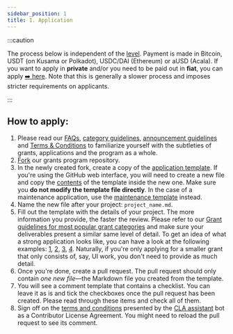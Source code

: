 ```yaml
---
sidebar_position: 1
title: 1. Application
---
```



:::caution

The process below is independent of the [level](../Introduction/levels.md). Payment is made in Bitcoin, USDT (on Kusama or Polkadot), USDC/DAI (Ethereum) or aUSD (Acala). If you want to apply in **private**  and/or you need to be paid out in **fiat**, you can apply [:arrow_right: here](https://docs.google.com/forms/d/e/1FAIpQLSfMfjiRmDQDRk-4OhNASM6BAKii7rz_B1jWtbCPkUh6N7M2ww/viewform). Note that this is generally a slower process and imposes stricter requirements on applicants.

:::


## How to apply:

   1. Please read our [FAQs](../faq.md), [category guidelines](../Support%20Docs/grant_guidelines_per_category.md), [announcement guidelines](../Support%20Docs/announcement-guidelines.md) and [Terms & Conditions](../Support%20Docs/T&Cs.md) to familiarize yourself with the subtleties of grants, applications and the program as a whole.
   2. [Fork](https://github.com/w3f/Grants-Program/fork) our grants program repository.
   3. In the newly created fork, create a copy of the [application template](https://github.com/w3f/Grants-Program/blob/master/applications/application-template.md). If you're using the GitHub web interface, you will need to create a new file and copy the [contents](https://raw.githubusercontent.com/w3f/Grants-Program/master/applications/application-template.md) of the template inside the new one. Make sure you **do not modify the template file directly**. In the case of a maintenance application, use the [maintenance template](https://github.com/w3f/Grants-Program/blob/master/maintenance/maintenance-template.md) instead.
   4. Name the new file after your project: `project_name.md`.
   5. Fill out the template with the details of your project. The more information you provide, the faster the review. Please refer to our [Grant guidelines for most popular grant categories](../Support%20Docs/grant_guidelines_per_category.md) and make sure your deliverables present a similar same level of detail. To get an idea of what a strong application looks like, you can have a look at the following examples:  [1](https://github.com/w3f/Grants-Program/blob/master/applications/project_aurras_mvp_phase_1.md), [2](https://github.com/w3f/Grants-Program/blob/master/applications/project_bodhi.md), [3](https://github.com/w3f/Grants-Program/blob/master/applications/pontem.md), [4](https://github.com/w3f/Grants-Program/blob/master/applications/spartan_poc_consensus_module.md). Naturally, if you're only applying for a smaller grant that only consists of, say, UI work, you don't need to provide as much detail.
   6. Once you're done, create a pull request. The pull request should only contain _one new file_—the Markdown file you created from the template.
   7. You will see a comment template that contains a checklist. You can leave it as is and tick the checkboxes once the pull request has been created. Please read through these items and check all of them.
   8. Sign off on the [terms and conditions](../Support%20Docs/T&Cs.md) presented by the [CLA assistant](https://github.com/claassistantio) bot as a Contributor License Agreement. You might need to reload the pull request to see its comment.
